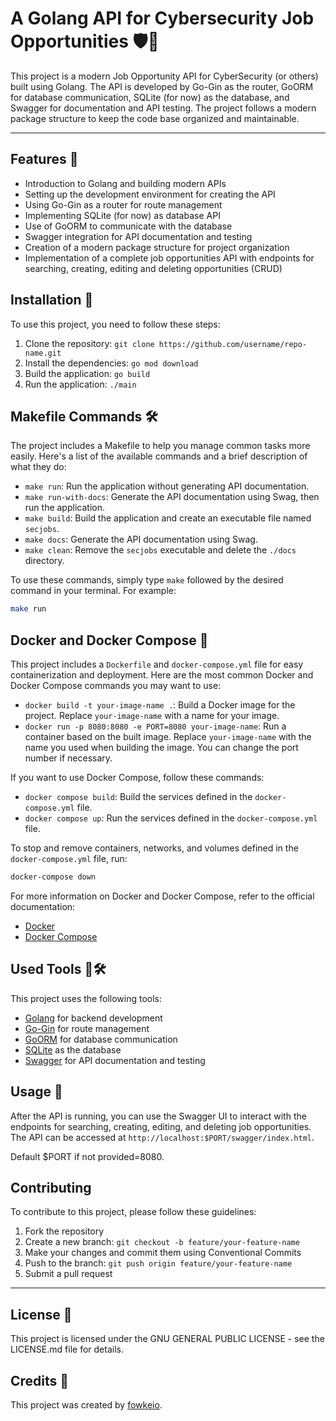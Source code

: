 # A Golang API for Cybersecurity Job Opportunities 🛡️💼

This project is a modern Job Opportunity API for CyberSecurity (or others) built using Golang. The API is developed by Go-Gin as the router, GoORM for database communication, SQLite (for now) as the database, and Swagger for documentation and API testing. The project follows a modern package structure to keep the code base organized and maintainable.

---

## Features 🌟

- Introduction to Golang and building modern APIs
- Setting up the development environment for creating the API
- Using Go-Gin as a router for route management
- Implementing SQLite (for now) as database API
- Use of GoORM to communicate with the database
- Swagger integration for API documentation and testing
- Creation of a modern package structure for project organization
- Implementation of a complete job opportunities API with endpoints for searching, creating, editing and deleting opportunities (CRUD)
  
## Installation 🚚

To use this project, you need to follow these steps:

1. Clone the repository: `git clone https://github.com/username/repo-name.git`
2. Install the dependencies: `go mod download`
3. Build the application: `go build`
4. Run the application: `./main`

## Makefile Commands 🛠️

The project includes a Makefile to help you manage common tasks more easily. Here's a list of the available commands and a brief description of what they do:

- `make run`: Run the application without generating API documentation.
- `make run-with-docs`: Generate the API documentation using Swag, then run the application.
- `make build`: Build the application and create an executable file named `secjobs`.
- `make docs`: Generate the API documentation using Swag.
- `make clean`: Remove the `secjobs` executable and delete the `./docs` directory.

To use these commands, simply type `make` followed by the desired command in your terminal. For example:

```sh
make run
```

## Docker and Docker Compose 🐳

This project includes a `Dockerfile` and `docker-compose.yml` file for easy containerization and deployment. Here are the most common Docker and Docker Compose commands you may want to use:

- `docker build -t your-image-name .`: Build a Docker image for the project. Replace `your-image-name` with a name for your image.
- `docker run -p 8080:8080 -e PORT=8080 your-image-name`: Run a container based on the built image. Replace `your-image-name` with the name you used when building the image. You can change the port number if necessary.

If you want to use Docker Compose, follow these commands:

- `docker compose build`: Build the services defined in the `docker-compose.yml` file.
- `docker compose up`: Run the services defined in the `docker-compose.yml` file.

To stop and remove containers, networks, and volumes defined in the `docker-compose.yml` file, run:

```sh
docker-compose down
```

For more information on Docker and Docker Compose, refer to the official documentation:

- [Docker](https://docs.docker.com/)
- [Docker Compose](https://docs.docker.com/compose/)

## Used Tools 📝🛠️

This project uses the following tools:

- [Golang](https://golang.org/) for backend development
- [Go-Gin](https://github.com/gin-gonic/gin) for route management
- [GoORM](https://gorm.io/) for database communication
- [SQLite](https://www.sqlite.org/index.html) as the database
- [Swagger](https://swagger.io/) for API documentation and testing

## Usage 📝

After the API is running, you can use the Swagger UI to interact with the endpoints for searching, creating, editing, and deleting job opportunities. The API can be accessed at `http://localhost:$PORT/swagger/index.html`.

Default $PORT if not provided=8080.

## Contributing

To contribute to this project, please follow these guidelines:

1. Fork the repository
2. Create a new branch: `git checkout -b feature/your-feature-name`
3. Make your changes and commit them using Conventional Commits
4. Push to the branch: `git push origin feature/your-feature-name`
5. Submit a pull request

---

## License 📜

This project is licensed under the GNU GENERAL PUBLIC LICENSE - see the LICENSE.md file for details.

## Credits 👏

This project was created by [fowkeio](https://github.com/fowkeio).
